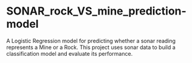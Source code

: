 # SONAR_rock_VS_mine_prediction-model
A Logistic Regression model for predicting whether a sonar reading represents a Mine or a Rock. This project uses sonar data to build a classification model and evaluate its performance.
